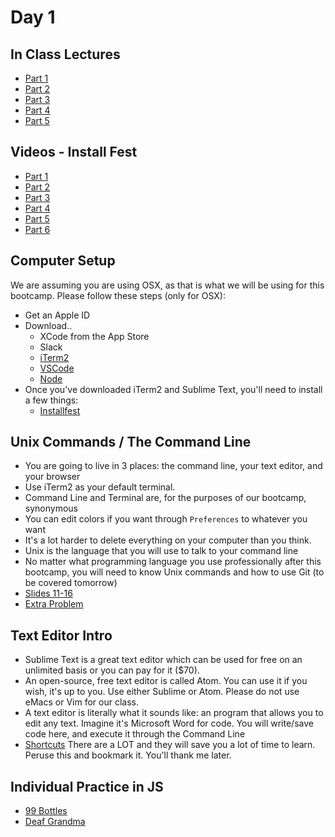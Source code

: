 Day 1
=====
In Class Lectures
------------
* [Part 1](https://vimeo.com/219576470)
* [Part 2](https://vimeo.com/219552452)
* [Part 3](https://vimeo.com/219573483)
* [Part 4](https://vimeo.com/219573441)
* [Part 5](https://vimeo.com/219579410)

Videos - Install Fest
------------
* [Part 1](https://vimeo.com/321355712)
* [Part 2](https://vimeo.com/321355701)
* [Part 3](https://vimeo.com/321355693)
* [Part 4](https://vimeo.com/321355684)
* [Part 5](https://vimeo.com/321355666)
* [Part 6](https://vimeo.com/321355652)


Computer Setup
--------------
We are assuming you are using OSX, as that is what we will be using for this bootcamp. Please follow these steps (only for OSX):
* Get an Apple ID 
* Download..
  * XCode from the App Store
  * Slack 
  * [iTerm2](https://www.iterm2.com/)
  * [VSCode](https://code.visualstudio.com/download)
  * [Node](https://nodejs.org/en/download/)
* Once you've downloaded iTerm2 and Sublime Text, you'll need to install a few things:
  * [Installfest](https://gist.github.com/JYoung217/194c2d880e72778c5994f4a3c6812af2)


Unix Commands / The Command Line
-------------------------------------
* You are going to live in 3 places: the command line, your text editor, and your browser
* Use iTerm2 as your default terminal.
* Command Line and Terminal are, for the purposes of our bootcamp, synonymous
* You can edit colors if you want through `Preferences` to whatever you want
* It's a lot harder to delete everything on your computer than you think.
* Unix is the language that you will use to talk to your command line
* No matter what programming language you use professionally after this bootcamp, you will need to know Unix commands and how to use Git (to be covered tomorrow)
* [Slides 11-16](https://github.com/CodePlatoon/public_curriculum/blob/master/week-01/intro_to_rails_final.pdf)
* [Extra Problem](https://github.com/CodePlatoon/terminal-commands/)

Text Editor Intro
-----------------
* Sublime Text is a great text editor which can be used for free on an unlimited basis or you can pay for it ($70).
* An open-source, free text editor is called Atom. You can use it if you wish, it's up to you. Use either Sublime or Atom. Please do not use eMacs or Vim for our class.
* A text editor is literally what it sounds like: an program that allows you to edit any text. Imagine it's Microsoft Word for code. You will write/save code here, and execute it through the Command Line
* [Shortcuts](http://docs.sublimetext.info/en/latest/reference/keyboard_shortcuts_osx.html) There are a LOT and they will save you a lot of time to learn. Peruse this and bookmark it. You'll thank me later.

Individual Practice in JS
-------------------------------
* [99 Bottles](https://github.com/CodePlatoon/99-bottles)
* [Deaf Grandma](https://github.com/CodePlatoon/deaf-grandma)
